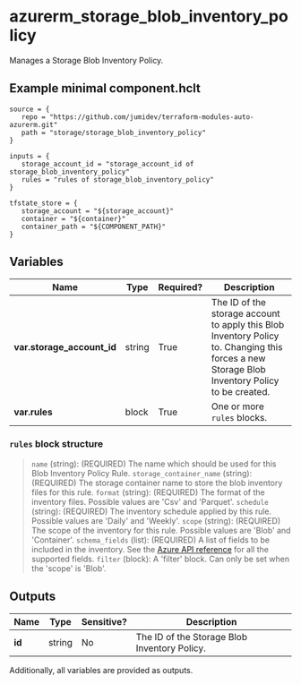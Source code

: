# azurerm_storage_blob_inventory_policy

Manages a Storage Blob Inventory Policy.

## Example minimal component.hclt

```hcl
source = {
   repo = "https://github.com/jumidev/terraform-modules-auto-azurerm.git" 
   path = "storage/storage_blob_inventory_policy" 
}

inputs = {
   storage_account_id = "storage_account_id of storage_blob_inventory_policy" 
   rules = "rules of storage_blob_inventory_policy" 
}

tfstate_store = {
   storage_account = "${storage_account}" 
   container = "${container}" 
   container_path = "${COMPONENT_PATH}" 
}

```

## Variables

| Name | Type | Required? |  Description |
| ---- | ---- | --------- |  ----------- |
| **var.storage_account_id** | string | True | The ID of the storage account to apply this Blob Inventory Policy to. Changing this forces a new Storage Blob Inventory Policy to be created. | 
| **var.rules** | block | True | One or more `rules` blocks. | 

### `rules` block structure

> `name` (string): (REQUIRED) The name which should be used for this Blob Inventory Policy Rule.
> `storage_container_name` (string): (REQUIRED) The storage container name to store the blob inventory files for this rule.
> `format` (string): (REQUIRED) The format of the inventory files. Possible values are 'Csv' and 'Parquet'.
> `schedule` (string): (REQUIRED) The inventory schedule applied by this rule. Possible values are 'Daily' and 'Weekly'.
> `scope` (string): (REQUIRED) The scope of the inventory for this rule. Possible values are 'Blob' and 'Container'.
> `schema_fields` (list): (REQUIRED) A list of fields to be included in the inventory. See the [Azure API reference](https://docs.microsoft.com/rest/api/storagerp/blob-inventory-policies/create-or-update#blobinventorypolicydefinition) for all the supported fields.
> `filter` (block): A 'filter' block. Can only be set when the 'scope' is 'Blob'.



## Outputs

| Name | Type | Sensitive? | Description |
| ---- | ---- | --------- | --------- |
| **id** | string | No  | The ID of the Storage Blob Inventory Policy. | 

Additionally, all variables are provided as outputs.

